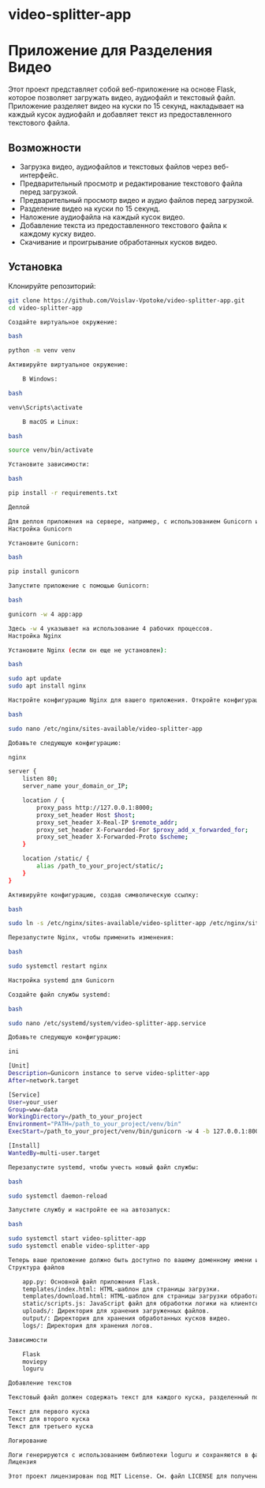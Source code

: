 # video-splitter-app
# Приложение для Разделения Видео

Этот проект представляет собой веб-приложение на основе Flask, которое позволяет загружать видео, аудиофайл и текстовый файл. Приложение разделяет видео на куски по 15 секунд, накладывает на каждый кусок аудиофайл и добавляет текст из предоставленного текстового файла.

## Возможности

- Загрузка видео, аудиофайлов и текстовых файлов через веб-интерфейс.
- Предварительный просмотр и редактирование текстового файла перед загрузкой.
- Предварительный просмотр видео и аудио файлов перед загрузкой.
- Разделение видео на куски по 15 секунд.
- Наложение аудиофайла на каждый кусок видео.
- Добавление текста из предоставленного текстового файла к каждому куску видео.
- Скачивание и проигрывание обработанных кусков видео.

## Установка

Клонируйте репозиторий:

```bash
git clone https://github.com/Voislav-Vpotoke/video-splitter-app.git
cd video-splitter-app

Создайте виртуальное окружение:

bash

python -m venv venv

Активируйте виртуальное окружение:

    В Windows:

bash

venv\Scripts\activate

    В macOS и Linux:

bash

source venv/bin/activate

Установите зависимости:

bash

pip install -r requirements.txt

Деплой

Для деплоя приложения на сервере, например, с использованием Gunicorn и Nginx, выполните следующие шаги:
Настройка Gunicorn

Установите Gunicorn:

bash

pip install gunicorn

Запустите приложение с помощью Gunicorn:

bash

gunicorn -w 4 app:app

Здесь -w 4 указывает на использование 4 рабочих процессов.
Настройка Nginx

Установите Nginx (если он еще не установлен):

bash

sudo apt update
sudo apt install nginx

Настройте конфигурацию Nginx для вашего приложения. Откройте конфигурационный файл Nginx:

bash

sudo nano /etc/nginx/sites-available/video-splitter-app

Добавьте следующую конфигурацию:

nginx

server {
    listen 80;
    server_name your_domain_or_IP;

    location / {
        proxy_pass http://127.0.0.1:8000;
        proxy_set_header Host $host;
        proxy_set_header X-Real-IP $remote_addr;
        proxy_set_header X-Forwarded-For $proxy_add_x_forwarded_for;
        proxy_set_header X-Forwarded-Proto $scheme;
    }

    location /static/ {
        alias /path_to_your_project/static/;
    }
}

Активируйте конфигурацию, создав символическую ссылку:

bash

sudo ln -s /etc/nginx/sites-available/video-splitter-app /etc/nginx/sites-enabled

Перезапустите Nginx, чтобы применить изменения:

bash

sudo systemctl restart nginx

Настройка systemd для Gunicorn

Создайте файл службы systemd:

bash

sudo nano /etc/systemd/system/video-splitter-app.service

Добавьте следующую конфигурацию:

ini

[Unit]
Description=Gunicorn instance to serve video-splitter-app
After=network.target

[Service]
User=your_user
Group=www-data
WorkingDirectory=/path_to_your_project
Environment="PATH=/path_to_your_project/venv/bin"
ExecStart=/path_to_your_project/venv/bin/gunicorn -w 4 -b 127.0.0.1:8000 app:app

[Install]
WantedBy=multi-user.target

Перезапустите systemd, чтобы учесть новый файл службы:

bash

sudo systemctl daemon-reload

Запустите службу и настройте ее на автозапуск:

bash

sudo systemctl start video-splitter-app
sudo systemctl enable video-splitter-app

Теперь ваше приложение должно быть доступно по вашему доменному имени или IP-адресу.
Структура файлов

    app.py: Основной файл приложения Flask.
    templates/index.html: HTML-шаблон для страницы загрузки.
    templates/download.html: HTML-шаблон для страницы загрузки обработанных видео.
    static/scripts.js: JavaScript файл для обработки логики на клиентской стороне.
    uploads/: Директория для хранения загруженных файлов.
    output/: Директория для хранения обработанных кусков видео.
    logs/: Директория для хранения логов.

Зависимости

    Flask
    moviepy
    loguru

Добавление текстов

Текстовый файл должен содержать текст для каждого куска, разделенный по строкам. Каждая строка соответствует 15-секундному куску видео. Например:

Текст для первого куска
Текст для второго куска
Текст для третьего куска

Логирование

Логи генерируются с использованием библиотеки loguru и сохраняются в файлы general.log и critical.log. Логи включают информацию о загрузке файлов, этапах обработки и любых возникающих ошибках.
Лицензия

Этот проект лицензирован под MIT License. См. файл LICENSE для получения дополнительной информации.
